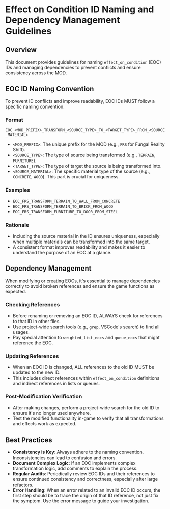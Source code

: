 # Effect on Condition ID Naming and Dependency Management Guidelines

## Overview

This document provides guidelines for naming `effect_on_condition` (EOC) IDs and managing dependencies to prevent conflicts and ensure consistency across the MOD.

## EOC ID Naming Convention

To prevent ID conflicts and improve readability, EOC IDs MUST follow a specific naming convention.

### Format

`EOC_<MOD_PREFIX>_TRANSFORM_<SOURCE_TYPE>_TO_<TARGET_TYPE>_FROM_<SOURCE_MATERIAL>`

- `<MOD_PREFIX>`: The unique prefix for the MOD (e.g., `FRS` for Fungal Reality Shift).
- `<SOURCE_TYPE>`: The type of source being transformed (e.g., `TERRAIN`, `FURNITURE`).
- `<TARGET_TYPE>`: The type of target the source is being transformed into.
- `<SOURCE_MATERIAL>`: The specific material type of the source (e.g., `CONCRETE`, `WOOD`). This part is crucial for uniqueness.

### Examples

- `EOC_FRS_TRANSFORM_TERRAIN_TO_WALL_FROM_CONCRETE`
- `EOC_FRS_TRANSFORM_TERRAIN_TO_BRICK_FROM_WOOD`
- `EOC_FRS_TRANSFORM_FURNITURE_TO_DOOR_FROM_STEEL`

### Rationale

- Including the source material in the ID ensures uniqueness, especially when multiple materials can be transformed into the same target.
- A consistent format improves readability and makes it easier to understand the purpose of an EOC at a glance.

## Dependency Management

When modifying or creating EOCs, it's essential to manage dependencies correctly to avoid broken references and ensure the game functions as expected.

### Checking References

- Before renaming or removing an EOC ID, ALWAYS check for references to that ID in other files.
- Use project-wide search tools (e.g., `grep`, VSCode's search) to find all usages.
- Pay special attention to `weighted_list_eocs` and `queue_eocs` that might reference the EOC.

### Updating References

- When an EOC ID is changed, ALL references to the old ID MUST be updated to the new ID.
- This includes direct references within `effect_on_condition` definitions and indirect references in lists or queues.

### Post-Modification Verification

- After making changes, perform a project-wide search for the old ID to ensure it's no longer used anywhere.
- Test the modified functionality in-game to verify that all transformations and effects work as expected.

## Best Practices

- **Consistency is Key**: Always adhere to the naming convention. Inconsistencies can lead to confusion and errors.
- **Document Complex Logic**: If an EOC implements complex transformation logic, add comments to explain the process.
- **Regular Audits**: Periodically review EOC IDs and their references to ensure continued consistency and correctness, especially after large refactors.
- **Error Handling**: When an error related to an invalid EOC ID occurs, the first step should be to trace the origin of that ID reference, not just fix the symptom. Use the error message to guide your investigation.